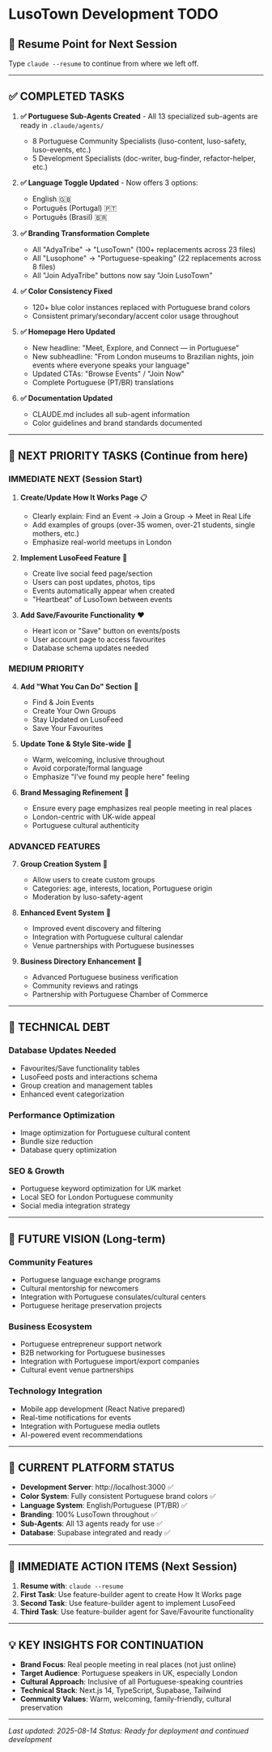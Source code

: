 # LusoTown Development TODO

## 🚀 **Resume Point for Next Session**

Type `claude --resume` to continue from where we left off.

---

## ✅ **COMPLETED TASKS**

1. **✅ Portuguese Sub-Agents Created** - All 13 specialized sub-agents are ready in `.claude/agents/`
   - 8 Portuguese Community Specialists (luso-content, luso-safety, luso-events, etc.)
   - 5 Development Specialists (doc-writer, bug-finder, refactor-helper, etc.)

2. **✅ Language Toggle Updated** - Now offers 3 options:
   - English 🇬🇧
   - Português (Portugal) 🇵🇹  
   - Português (Brasil) 🇧🇷

3. **✅ Branding Transformation Complete**
   - All "AdyaTribe" → "LusoTown" (100+ replacements across 23 files)
   - All "Lusophone" → "Portuguese-speaking" (22 replacements across 8 files)
   - All "Join AdyaTribe" buttons now say "Join LusoTown"

4. **✅ Color Consistency Fixed**
   - 120+ blue color instances replaced with Portuguese brand colors
   - Consistent primary/secondary/accent color usage throughout

5. **✅ Homepage Hero Updated**
   - New headline: "Meet, Explore, and Connect — in Portuguese"
   - New subheadline: "From London museums to Brazilian nights, join events where everyone speaks your language"
   - Updated CTAs: "Browse Events" / "Join Now"
   - Complete Portuguese (PT/BR) translations

6. **✅ Documentation Updated**
   - CLAUDE.md includes all sub-agent information
   - Color guidelines and brand standards documented

---

## 🎯 **NEXT PRIORITY TASKS** (Continue from here)

### **IMMEDIATE NEXT (Session Start)**
1. **Create/Update How It Works Page** 📋
   - Clearly explain: Find an Event → Join a Group → Meet in Real Life
   - Add examples of groups (over-35 women, over-21 students, single mothers, etc.)
   - Emphasize real-world meetups in London

2. **Implement LusoFeed Feature** 📱
   - Create live social feed page/section
   - Users can post updates, photos, tips
   - Events automatically appear when created
   - "Heartbeat" of LusoTown between events

3. **Add Save/Favourite Functionality** ❤️
   - Heart icon or "Save" button on events/posts
   - User account page to access favourites
   - Database schema updates needed

### **MEDIUM PRIORITY**
4. **Add "What You Can Do" Section** 📝
   - Find & Join Events
   - Create Your Own Groups  
   - Stay Updated on LusoFeed
   - Save Your Favourites

5. **Update Tone & Style Site-wide** 🎨
   - Warm, welcoming, inclusive throughout
   - Avoid corporate/formal language
   - Emphasize "I've found my people here" feeling

6. **Brand Messaging Refinement** 📢
   - Ensure every page emphasizes real people meeting in real places
   - London-centric with UK-wide appeal
   - Portuguese cultural authenticity

### **ADVANCED FEATURES**
7. **Group Creation System** 👥
   - Allow users to create custom groups
   - Categories: age, interests, location, Portuguese origin
   - Moderation by luso-safety-agent

8. **Enhanced Event System** 🎉
   - Improved event discovery and filtering
   - Integration with Portuguese cultural calendar
   - Venue partnerships with Portuguese businesses

9. **Business Directory Enhancement** 🏪
   - Advanced Portuguese business verification
   - Community reviews and ratings
   - Partnership with Portuguese Chamber of Commerce

---

## 🔧 **TECHNICAL DEBT**

### **Database Updates Needed**
- Favourites/Save functionality tables
- LusoFeed posts and interactions schema
- Group creation and management tables
- Enhanced event categorization

### **Performance Optimization**
- Image optimization for Portuguese cultural content
- Bundle size reduction
- Database query optimization

### **SEO & Growth**
- Portuguese keyword optimization for UK market
- Local SEO for London Portuguese community
- Social media integration strategy

---

## 🌟 **FUTURE VISION** (Long-term)

### **Community Features**
- Portuguese language exchange programs
- Cultural mentorship for newcomers
- Integration with Portuguese consulates/cultural centers
- Portuguese heritage preservation projects

### **Business Ecosystem**
- Portuguese entrepreneur support network
- B2B networking for Portuguese businesses
- Integration with Portuguese import/export companies
- Cultural event venue partnerships

### **Technology Integration**
- Mobile app development (React Native prepared)
- Real-time notifications for events
- Integration with Portuguese media outlets
- AI-powered event recommendations

---

## 📱 **CURRENT PLATFORM STATUS**

- **Development Server**: http://localhost:3000 ✅
- **Color System**: Fully consistent Portuguese brand colors ✅
- **Language System**: English/Portuguese (PT/BR) ✅
- **Branding**: 100% LusoTown throughout ✅
- **Sub-Agents**: All 13 agents ready for use ✅
- **Database**: Supabase integrated and ready ✅

---

## 🚦 **IMMEDIATE ACTION ITEMS** (Next Session)

1. **Resume with**: `claude --resume`
2. **First Task**: Use feature-builder agent to create How It Works page
3. **Second Task**: Use feature-builder agent to implement LusoFeed
4. **Third Task**: Use feature-builder agent for Save/Favourite functionality

---

## 💡 **KEY INSIGHTS FOR CONTINUATION**

- **Brand Focus**: Real people meeting in real places (not just online)
- **Target Audience**: Portuguese speakers in UK, especially London
- **Cultural Approach**: Inclusive of all Portuguese-speaking countries
- **Technical Stack**: Next.js 14, TypeScript, Supabase, Tailwind
- **Community Values**: Warm, welcoming, family-friendly, cultural preservation

---

*Last updated: 2025-08-14*
*Status: Ready for deployment and continued development*